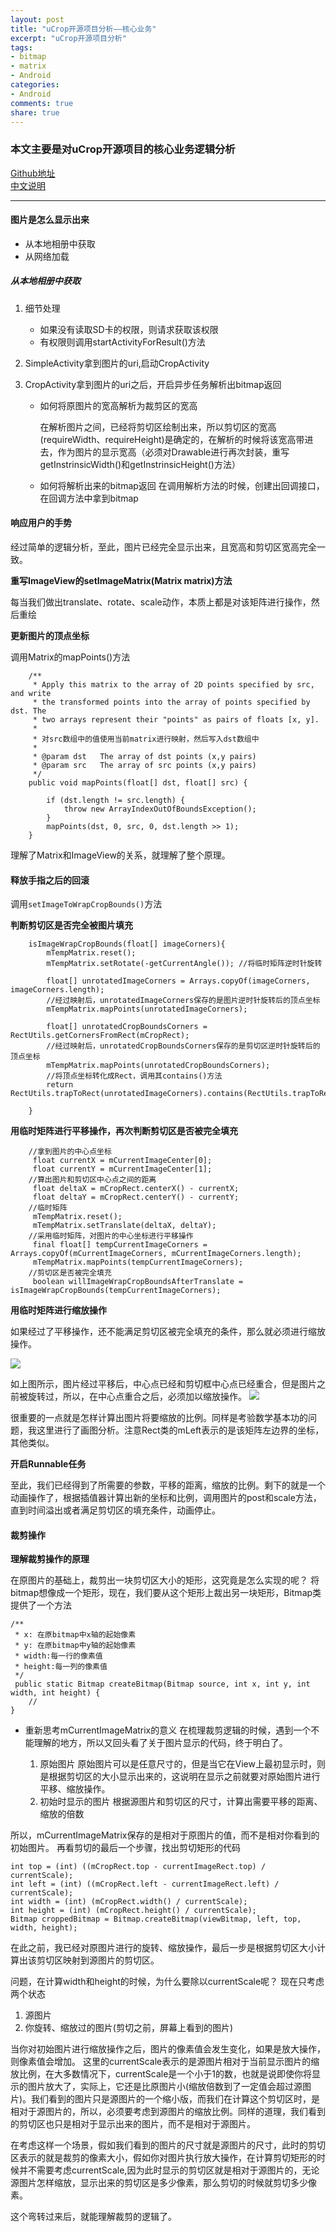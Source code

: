 ```yaml
---
layout: post
title: "uCrop开源项目分析——核心业务"
excerpt: "uCrop开源项目分析"
tags: 
- bitmap
- matrix
- Android
categories:
- Android
comments: true
share: true
---
```



### 本文主要是对uCrop开源项目的核心业务逻辑分析

<a href="https://github.com/Yalantis/uCrop">Github地址</a>  
<a href="http://www.pengjiebest.com/articles/uCrop-translation/">中文说明</a>

<!-- more --> 

----

#### 图片是怎么显示出来

* 从本地相册中获取
* 从网络加载

##### 从本地相册中获取
1. 细节处理
  
	* 如果没有读取SD卡的权限，则请求获取该权限
	* 有权限则调用startActivityForResult()方法
 
2. SimpleActivity拿到图片的uri,启动CropActivity
3. CropActivity拿到图片的uri之后，开启异步任务解析出bitmap返回
	* 如何将原图片的宽高解析为裁剪区的宽高
	
		在解析图片之间，已经将剪切区绘制出来，所以剪切区的宽高(requireWidth、requireHeight)是确定的，在解析的时候将该宽高带进去，作为图片的显示宽高（必须对Drawable进行再次封装，重写getInstrinsicWidth()和getInstrinsicHeight()方法）
       
	* 如何将解析出来的bitmap返回
		在调用解析方法的时候，创建出回调接口，在回调方法中拿到bitmap

#### 响应用户的手势
经过简单的逻辑分析，至此，图片已经完全显示出来，且宽高和剪切区宽高完全一致。

**重写ImageView的setImageMatrix(Matrix matrix)方法**
  
  每当我们做出translate、rotate、scale动作，本质上都是对该矩阵进行操作，然后重绘
 
**更新图片的顶点坐标**  

  调用Matrix的mapPoints()方法

		/**
		 * Apply this matrix to the array of 2D points specified by src, and write
		 * the transformed points into the array of points specified by dst. The
		 * two arrays represent their "points" as pairs of floats [x, y].
		 * 
		 * 对src数组中的值使用当前matrix进行映射，然后写入dst数组中
		 *
		 * @param dst   The array of dst points (x,y pairs)
		 * @param src   The array of src points (x,y pairs)
		 */
		public void mapPoints(float[] dst, float[] src) {

			if (dst.length != src.length) {
				throw new ArrayIndexOutOfBoundsException();
			}
			mapPoints(dst, 0, src, 0, dst.length >> 1);
		}


理解了Matrix和ImageView的关系，就理解了整个原理。

#### 释放手指之后的回滚
调用`setImageToWrapCropBounds()`方法

**判断剪切区是否完全被图片填充**

		isImageWrapCropBounds(float[] imageCorners){
			mTempMatrix.reset();
	        mTempMatrix.setRotate(-getCurrentAngle()); //将临时矩阵逆时针旋转
			
	        float[] unrotatedImageCorners = Arrays.copyOf(imageCorners, imageCorners.length);
			//经过映射后，unrotatedImageCorners保存的是图片逆时针旋转后的顶点坐标
	        mTempMatrix.mapPoints(unrotatedImageCorners); 
			
	        float[] unrotatedCropBoundsCorners = RectUtils.getCornersFromRect(mCropRect);
			//经过映射后，unrotatedCropBoundsCorners保存的是剪切区逆时针旋转后的顶点坐标
	        mTempMatrix.mapPoints(unrotatedCropBoundsCorners);
			//将顶点坐标转化成Rect，调用其contains()方法
	        return RectUtils.trapToRect(unrotatedImageCorners).contains(RectUtils.trapToRect(unrotatedCropBoundsCorners));

		}

**用临时矩阵进行平移操作，再次判断剪切区是否被完全填充**

		//拿到图片的中心点坐标
		 float currentX = mCurrentImageCenter[0];
         float currentY = mCurrentImageCenter[1];
		//算出图片和剪切区中心点之间的距离
		 float deltaX = mCropRect.centerX() - currentX;
         float deltaY = mCropRect.centerY() - currentY;
		//临时矩阵
		 mTempMatrix.reset();
         mTempMatrix.setTranslate(deltaX, deltaY);
		//采用临时矩阵，对图片的中心坐标进行平移操作
         final float[] tempCurrentImageCorners = Arrays.copyOf(mCurrentImageCorners, mCurrentImageCorners.length);
         mTempMatrix.mapPoints(tempCurrentImageCorners);
		//剪切区是否被完全填充
         boolean willImageWrapCropBoundsAfterTranslate = isImageWrapCropBounds(tempCurrentImageCorners);
			
**用临时矩阵进行缩放操作**

   如果经过了平移操作，还不能满足剪切区被完全填充的条件，那么就必须进行缩放操作。

   ![](http://i.imgur.com/I5QNMDu.jpg)


   如上图所示，图片经过平移后，中心点已经和剪切框中心点已经重合，但是图片之前被旋转过，所以，在中心点重合之后，必须加以缩放操作。
		![](http://i.imgur.com/88s9udy.png)
			
  很重要的一点就是怎样计算出图片将要缩放的比例。同样是考验数学基本功的问题，我这里进行了画图分析。注意Rect类的mLeft表示的是该矩阵左边界的坐标，其他类似。

**开启Runnable任务**
   
   至此，我们已经得到了所需要的参数，平移的距离，缩放的比例。剩下的就是一个动画操作了，根据插值器计算出新的坐标和比例，调用图片的post和scale方法，直到时间溢出或者满足剪切区的填充条件，动画停止。

#### 裁剪操作
**理解裁剪操作的原理**

在原图片的基础上，裁剪出一块剪切区大小的矩形，这究竟是怎么实现的呢？
将bitmap想像成一个矩形，现在，我们要从这个矩形上裁出另一块矩形，Bitmap类提供了一个方法

	/**
	 * x: 在原bitmap中x轴的起始像素
	 * y: 在原bitmap中y轴的起始像素
	 * width:每一行的像素值
	 * height:每一列的像素值
	 */
     public static Bitmap createBitmap(Bitmap source, int x, int y, int width, int height) {
        //
    }

* 重新思考mCurrentImageMatrix的意义
在梳理裁剪逻辑的时候，遇到一个不能理解的地方，所以又回头看了关于图片显示的代码，终于明白了。

  1. 原始图片
  原始图片可以是任意尺寸的，但是当它在View上最初显示时，则是根据剪切区的大小显示出来的，这说明在显示之前就要对原始图片进行平移、缩放操作。
  2. 初始时显示的图片
  根据源图片和剪切区的尺寸，计算出需要平移的距离、缩放的倍数

所以，mCurrentImageMatrix保存的是相对于原图片的值，而不是相对你看到的初始图片。
再看剪切的最后一个步骤，找出剪切矩形的代码

	int top = (int) ((mCropRect.top - currentImageRect.top) / currentScale);
	int left = (int) ((mCropRect.left - currentImageRect.left) / currentScale);
	int width = (int) (mCropRect.width() / currentScale);
	int height = (int) (mCropRect.height() / currentScale);
	Bitmap croppedBitmap = Bitmap.createBitmap(viewBitmap, left, top, width, height);

在此之前，我已经对原图片进行的旋转、缩放操作，最后一步是根据剪切区大小计算出该剪切区映射到源图片的剪切区。

问题，在计算width和height的时候，为什么要除以currentScale呢？
现在只考虑两个状态  

 1.  源图片
 2.  你旋转、缩放过的图片(剪切之前，屏幕上看到的图片)

当你对初始图片进行缩放操作之后，图片的像素值会发生变化，如果是放大操作，则像素值会增加。
这里的currentScale表示的是源图片相对于当前显示图片的缩放比例，在大多数情况下，currentScale是一个小于1的数，也就是说即使你将显示的图片放大了，实际上，它还是比原图片小(缩放倍数到了一定值会超过源图片)。我们看到的图片只是源图片的一个缩小版，而我们在计算这个剪切区时，是相对于源图片的，所以，必须要考虑到源图片的缩放比例。同样的道理，我们看到的剪切区也只是相对于显示出来的图片，而不是相对于源图片。

在考虑这样一个场景，假如我们看到的图片的尺寸就是源图片的尺寸，此时的剪切区表示的就是裁剪的像素大小，假如你对图片执行放大操作，在计算剪切矩形的时候并不需要考虑currentScale,因为此时显示的剪切区就是相对于源图片的，无论源图片怎样缩放，显示出来的剪切区是多少像素，那么剪切的时候就剪切多少像素。

这个弯转过来后，就能理解裁剪的逻辑了。


